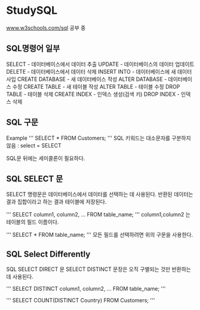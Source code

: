 # StudySQL
www.w3schools.com/sql 공부 중


## SQL명령어 일부
SELECT - 데이터베이스에서 데이터 추출
UPDATE - 데이터베이스의 데이터 업데이트
DELETE - 데이터베이스에서 데이터 삭제
INSERT INTO - 데이터베이스에 새 데이터 사입
CREATE DATABASE - 새 데이터베이스 작성
ALTER DATABASE - 데이터베이스 수정
CREATE TABLE - 새 테이블 작성
ALTER TABLE - 테이블 수정
DROP TABLE - 테이블 삭제
CREATE INDEX - 인덱스 생성(검색 키)
DROP INDEX - 인덱스 삭제

## SQL 구문
Example
'''
SELECT * FROM Customers;
'''
SQL 키워드는 대소문자를 구분하지 않음 : select = SELECT

SQL문 뒤에는 세미콜론이 필요하다.

## SQL SELECT 문
SELECT 명령문은 데이터베이스에서 데이터를 선택하는 데 사용된다.
반환된 데이터는 결과 집합이라고 하는 결과 테이블에 저장된다.

'''
SELECT column1, column2, ...
FROM table_name;
'''
column1,column2 는 테이블의 필드 이름이다.

'''
SELECT * FROM table_name;
'''
모든 필드를 선택하려면 위의 구문을 사용한다.

## SQL Select Differently
SQL SELECT DIRECT 문
SELECT DISTINCT 문장은 오직 구별되는 것만 반환하는 데 사용된다.

'''
SELECT DISTINCT column1, column2, ...
FROM table_name;
'''

'''
SELECT COUNT(DISTINCT Country) FROM Customers;
'''
